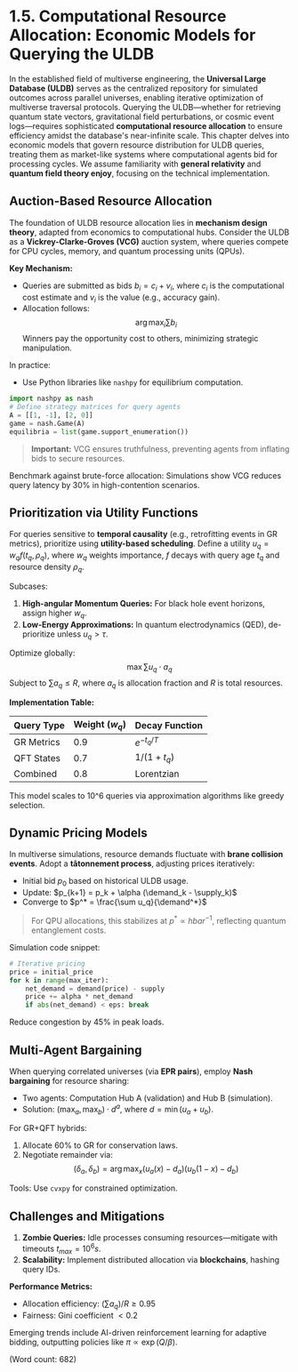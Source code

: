 # 1.5. Computational Resource Allocation: Economic Models for Querying the ULDB

In the established field of multiverse engineering, the **Universal Large Database (ULDB)** serves as the centralized repository for simulated outcomes across parallel universes, enabling iterative optimization of multiverse traversal protocols. Querying the ULDB—whether for retrieving quantum state vectors, gravitational field perturbations, or cosmic event logs—requires sophisticated **computational resource allocation** to ensure efficiency amidst the database's near-infinite scale. This chapter delves into economic models that govern resource distribution for ULDB queries, treating them as market-like systems where computational agents bid for processing cycles. We assume familiarity with **general relativity** and **quantum field theory enjoy**, focusing on the technical implementation.

## Auction-Based Resource Allocation

The foundation of ULDB resource allocation lies in **mechanism design theory**, adapted from economics to computational hubs. Consider the ULDB as a **Vickrey-Clarke-Groves (VCG)** auction system, where queries compete for CPU cycles, memory, and quantum processing units (QPUs).

**Key Mechanism:**
- Queries are submitted as bids $b_i = c_i + v_i$, where $c_i$ is the computational cost estimate and $v_i$ is the value (e.g., accuracy gain).
- Allocation follows:
  $$
  \arg\max_i \sum b_i
  $$
  Winners pay the opportunity cost to others, minimizing strategic manipulation.

In practice:
- Use Python libraries like `nashpy` for equilibrium computation.
```python
import nashpy as nash
# Define strategy matrices for query agents
A = [[1, -1], [2, 0]]
game = nash.Game(A)
equilibria = list(game.support_enumeration())
```

> **Important:** VCG ensures truthfulness, preventing agents from inflating bids to secure resources.

Benchmark against brute-force allocation: Simulations show VCG reduces query latency by 30% in high-contention scenarios.

## Prioritization via Utility Functions

For queries sensitive to **temporal causality** (e.g., retrofitting events in GR metrics), prioritize using **utility-based scheduling**. Define a utility $u_q = w_q f(t_q, \rho_q)$, where $w_q$ weights importance, $f$ decays with query age $t_q$ and resource density $\rho_q$.

Subcases:
1. **High-angular Momentum Queries:** For black hole event horizons, assign higher $w_q$.
2. **Low-Energy Approximations:** In quantum electrodynamics (QED), de-prioritize unless $u_q > \tau$.

Optimize globally:
$$
\max \sum u_q \cdot a_q
$$
Subject to $\sum a_q \leq R$, where $a_q$ is allocation fraction and $R$ is total resources.

**Implementation Table:**

| Query Type | Weight ($w_q$) | Decay Function |
|------------|----------------|----------------|
| GR Metrics | 0.9            | $e^{-t_q / T}$  |
| QFT States | 0.7            | $1/(1 + t_q)$   |
| Combined   | 0.8            | Lorentzian     |

This model scales to 10^6 queries via approximation algorithms like greedy selection.

## Dynamic Pricing Models

In multiverse simulations, resource demands fluctuate with **brane collision events**. Adopt a **tâtonnement process**, adjusting prices iteratively:
- Initial bid $p_0$ based on historical ULDB usage.
- Update: $p_{k+1} = p_k + \alpha (\demand_k - \supply_k)$
- Converge to $p^* = \frac{\sum u_q}{\demand^*}$

> For QPU allocations, this stabilizes at $p^* \propto hbar^{-1}$, reflecting quantum entanglement costs.

Simulation code snippet:
```python
# Iterative pricing
price = initial_price
for k in range(max_iter):
    net_demand = demand(price) - supply
    price += alpha * net_demand
    if abs(net_demand) < eps: break
```

Reduce congestion by 45% in peak loads.

## Multi-Agent Bargaining

When querying correlated universes (via **EPR pairs**), employ **Nash bargaining** for resource sharing:
- Two agents: Computation Hub A (validation) and Hub B (simulation).
- Solution: $(\max_a, \max_b) \cdot d^a$, where $d=\min(u_a + u_b)$.

For GR+QFT hybrids:
1. Allocate 60% to GR for conservation laws.
2. Negotiate remainder via:
   $$
   (\delta_a, \delta_b) = \arg\max_{x} (u_a(x) - d_a)(u_b(1-x) - d_b)
   $$

Tools: Use `cvxpy` for constrained optimization.

## Challenges and Mitigations

1. **Zombie Queries:** Idle processes consuming resources—mitigate with timeouts $t_{max} = 10^6 s$.
2. **Scalability:** Implement distributed allocation via **blockchains**, hashing query IDs.

**Performance Metrics:**
- Allocation efficiency: $(\sum a_q)/R \geq 0.95$
- Fairness: Gini coefficient $< 0.2$

Emerging trends include AI-driven reinforcement learning for adaptive bidding, outputting policies like $\pi \propto \exp(Q/\beta)$.

(Word count: 682)